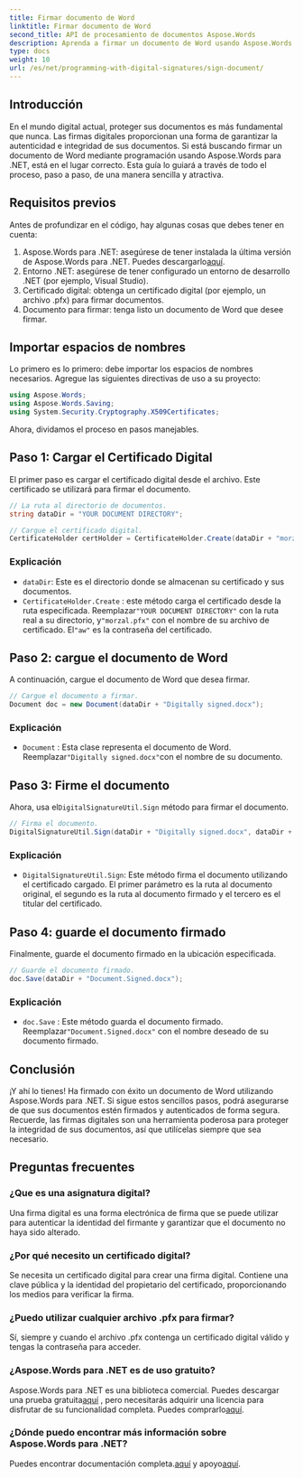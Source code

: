 ```yaml
---
title: Firmar documento de Word
linktitle: Firmar documento de Word
second_title: API de procesamiento de documentos Aspose.Words
description: Aprenda a firmar un documento de Word usando Aspose.Words para .NET con esta guía paso a paso. Asegure sus documentos con facilidad.
type: docs
weight: 10
url: /es/net/programming-with-digital-signatures/sign-document/
---
```

## Introducción

En el mundo digital actual, proteger sus documentos es más fundamental que nunca. Las firmas digitales proporcionan una forma de garantizar la autenticidad e integridad de sus documentos. Si está buscando firmar un documento de Word mediante programación usando Aspose.Words para .NET, está en el lugar correcto. Esta guía lo guiará a través de todo el proceso, paso a paso, de una manera sencilla y atractiva.

## Requisitos previos

Antes de profundizar en el código, hay algunas cosas que debes tener en cuenta:

1.  Aspose.Words para .NET: asegúrese de tener instalada la última versión de Aspose.Words para .NET. Puedes descargarlo[aquí](https://releases.aspose.com/words/net/).
2. Entorno .NET: asegúrese de tener configurado un entorno de desarrollo .NET (por ejemplo, Visual Studio).
3. Certificado digital: obtenga un certificado digital (por ejemplo, un archivo .pfx) para firmar documentos.
4. Documento para firmar: tenga listo un documento de Word que desee firmar.

## Importar espacios de nombres

Lo primero es lo primero: debe importar los espacios de nombres necesarios. Agregue las siguientes directivas de uso a su proyecto:

```csharp
using Aspose.Words;
using Aspose.Words.Saving;
using System.Security.Cryptography.X509Certificates;
```

Ahora, dividamos el proceso en pasos manejables.

## Paso 1: Cargar el Certificado Digital

El primer paso es cargar el certificado digital desde el archivo. Este certificado se utilizará para firmar el documento.

```csharp
// La ruta al directorio de documentos.
string dataDir = "YOUR DOCUMENT DIRECTORY";

// Cargue el certificado digital.
CertificateHolder certHolder = CertificateHolder.Create(dataDir + "morzal.pfx", "aw");
```

### Explicación

- `dataDir`: Este es el directorio donde se almacenan su certificado y sus documentos.
- `CertificateHolder.Create` : este método carga el certificado desde la ruta especificada. Reemplazar`"YOUR DOCUMENT DIRECTORY"` con la ruta real a su directorio, y`"morzal.pfx"` con el nombre de su archivo de certificado. El`"aw"` es la contraseña del certificado.

## Paso 2: cargue el documento de Word

A continuación, cargue el documento de Word que desea firmar.

```csharp
// Cargue el documento a firmar.
Document doc = new Document(dataDir + "Digitally signed.docx");
```

### Explicación

- `Document` : Esta clase representa el documento de Word. Reemplazar`"Digitally signed.docx"`con el nombre de su documento.

## Paso 3: Firme el documento

 Ahora, usa el`DigitalSignatureUtil.Sign` método para firmar el documento.

```csharp
// Firma el documento.
DigitalSignatureUtil.Sign(dataDir + "Digitally signed.docx", dataDir + "Document.Signed.docx", certHolder);
```

### Explicación

- `DigitalSignatureUtil.Sign`: Este método firma el documento utilizando el certificado cargado. El primer parámetro es la ruta al documento original, el segundo es la ruta al documento firmado y el tercero es el titular del certificado.

## Paso 4: guarde el documento firmado

Finalmente, guarde el documento firmado en la ubicación especificada.

```csharp
// Guarde el documento firmado.
doc.Save(dataDir + "Document.Signed.docx");
```

### Explicación

- `doc.Save` : Este método guarda el documento firmado. Reemplazar`"Document.Signed.docx"` con el nombre deseado de su documento firmado.

## Conclusión

¡Y ahí lo tienes! Ha firmado con éxito un documento de Word utilizando Aspose.Words para .NET. Si sigue estos sencillos pasos, podrá asegurarse de que sus documentos estén firmados y autenticados de forma segura. Recuerde, las firmas digitales son una herramienta poderosa para proteger la integridad de sus documentos, así que utilícelas siempre que sea necesario.

## Preguntas frecuentes

### ¿Que es una asignatura digital?
Una firma digital es una forma electrónica de firma que se puede utilizar para autenticar la identidad del firmante y garantizar que el documento no haya sido alterado.

### ¿Por qué necesito un certificado digital?
Se necesita un certificado digital para crear una firma digital. Contiene una clave pública y la identidad del propietario del certificado, proporcionando los medios para verificar la firma.

### ¿Puedo utilizar cualquier archivo .pfx para firmar?
Sí, siempre y cuando el archivo .pfx contenga un certificado digital válido y tengas la contraseña para acceder.

### ¿Aspose.Words para .NET es de uso gratuito?
 Aspose.Words para .NET es una biblioteca comercial. Puedes descargar una prueba gratuita[aquí](https://releases.aspose.com/) , pero necesitarás adquirir una licencia para disfrutar de su funcionalidad completa. Puedes comprarlo[aquí](https://purchase.aspose.com/buy).

### ¿Dónde puedo encontrar más información sobre Aspose.Words para .NET?
 Puedes encontrar documentación completa.[aquí](https://reference.aspose.com/words/net/) y apoyo[aquí](https://forum.aspose.com/c/words/8).